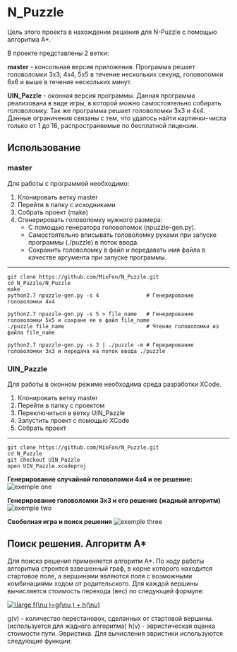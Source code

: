 # N_Puzzle
Цель этого проекта в нахождении решения для N-Puzzle с помощью алгоритма A*.

В проекте представлены 2 ветки:

**master** - консольная версия приложения. Программа решает головоломки 3x3, 4x4, 5x5 в течение нескольких секунд, головоломки 6x6 и выше в течение нескольких минут.

**UIN_Pazzle** - оконная версия программы. Данная программа реализована в виде игры, в которой можно самостоятельно собирать головоломку. Так же программа решает головоломки 3x3 и 4x4. Данные ограничения связаны с тем, что удалось найти картинки-числа только от 1 до 16, распространяемые по бесплатной лицензии.

## Использование
### master
Для работы с программой необходимо:
1. Клонировать ветку master
2. Перейти в папку с исходниками
3. Собрать проект (make)
4. Сгенерировать головоломку нужного размера:
    * C помощью генератора головоломок (npuzzle-gen.py).
    * Самостоятельно вписывать головоломку руками при запуске программы (./puzzle) в поток ввода.
    * Cохранить головоломку в файл и передавать имя файла в качестве аргумента при запуске программы.
---
    
    git clone https://github.com/MixFon/N_Puzzle.git
    cd N_Puzzle/N_Puzzle
    make
    python2.7 npuzzle-gen.py -s 4               # Генерирование головоломки 4x4
    
    python2.7 npuzzle-gen.py -s 5 > file_name   # Генерирование головоломки 5x5 и сохране ее в файл file_name
    ./puzzle file_name                          # Чтение головоломки из файла file_name
    
    python2.7 npuzzle-gen.py -s 3 | ./puzzle -m # Герерирование головоломки 3x3 и передача на поток ввода ./puzzle


### UIN_Pazzle
Для работы в оконном режиме необходима среда разработки XCode.
1. Клонировать ветку master
2. Перейти в папку с проектом
3. Переключиться в ветку UIN_Pazzle
4. Запустить проект с помощью XCode
5. Собрать проект
---

    git clone https://github.com/MixFon/N_Puzzle.git
    cd N_Puzzle
    git checkout UIN_Pazzle
    open UIN_Pazzle.xcodeproj
    
    
**Генерирование случайной головоломки 4x4 и ее решение:**
![exemple one](https://github.com/MixFon/N_Puzzle/blob/master/images/Screen_Recording_2021-05-17_at_13.41.01.gif)

**Генерирование головоломки 3x3 и его решение (жадный алгоритм)**
![exemple two](https://github.com/MixFon/N_Puzzle/blob/master/images/Screen_Recording_2021-05-17_at_13.46.00.gif)

**Своболная игра и поиск решения**
![exemple three](https://github.com/MixFon/N_Puzzle/blob/master/images/Screen_Recording_2021-05-17_at_13.50.14.gif)


## Поиск решения. Алгоритм А*

Для поиска решения применяется алгоритм А*. По ходу работы алгоритма строится взвешенный граф, в корне которого находится стартовое поле, а вершинами являются поля с возможными комбинациями ходом от родительского. Для каждой вершины вычисляется стоимость перехода (вес) по следующей формуле:

<a href="https://www.codecogs.com/eqnedit.php?latex=\dpi{120}&space;\large&space;f(\nu&space;)=g(\nu&space;)&space;&plus;&space;h(\nu)" target="_blank"><img src="https://latex.codecogs.com/png.latex?\dpi{120}&space;\large&space;f(\nu&space;)=g(\nu&space;)&space;&plus;&space;h(\nu)" title="\large f(\nu )=g(\nu ) + h(\nu)" /></a>

g(v) - количество перестановок, сделанных от стартовой вершины. (используется для жадного алгоритма)
h(v) - эвристическая оценка стоимости пути. Эвристика.
Для вычисления эвристики используются следующие функции:

